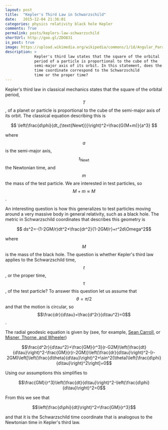 ```yaml
---
layout: post
title:  "Kepler's Third Law in Schwarzschild"
date:   2015-12-04 21:36:01
categories: physics relativity black hole Kepler
comments: True
permalink: posts/keplers-law-schwarzschild
shortUrl: http://goo.gl/ZDO831
is_post: true
image: https://upload.wikimedia.org/wikipedia/commons/1/1d/Angular_Parameters_of_Elliptical_Orbit.png
description: >
             Kepler's third law states that the square of the orbital
             period of a particle is proportional to the cube of the
             semi-major axis of its orbit. In this statement, does the
             time coordinate correspond to the Schwarzschild
             time or the proper time?
---
```

Kepler's third law in classical
mechanics states that the square of the orbital period, $$T$$, of a
planet or particle is proportional to the cube of the semi-major axis
of its orbit. The classical equation describing this is

$$ \left(\frac{d\phi}{dt_{\text{Newt}}}\right)^2=\frac{G(M+m)}{a^3} $$

where $$a$$ is the semi-major axis, $$t_{\text{Newt}}$$ the Newtonian
time, and $$m$$ the mass of the test particle. We are interested in
test particles, so $$M+m\approx M$$.

An interesting question is how this generalizes to test particles
moving around a very massive body in general relativity, such as a
black hole. The metric in Schwarzschild coordinates that describes
this geometry is

$$ ds^2=-(1-2GM/r)dt^2+\frac{dr^2}{1-2GM/r}+r^2d\Omega^2$$

where $$M$$ is the mass of the black hole. The question is whether
Kepler's third law applies to the Schwarzschild time, $$t$$, or the
proper time, $$\tau$$, of the test particle?
To answer this question let us assume that
$$\theta=\pi/2$$ and that the motion is circular, so
$$\frac{dr}{d\tau}=\frac{d^2r}{d\tau^2}=0$$.

The radial geodesic equation is given by (see, for example, [Sean
Carroll][1], or [Misner, Thorne, and Wheeler][2])

$$\frac{d^2r}{d\tau^2}+\frac{GM}{r^3}(r-G2M)\left(\frac{dt}{d\tau}\right)^2-\frac{GM}{r(r-2GM)}\left(\frac{dr}{d\tau}\right)^2-(r-2GM)\left[\left(\frac{d\theta}{d\tau}\right)^2+\sin^2(\theta)\left(\frac{d\phi}{d\tau}\right)^2\right]=0$$

Using our assumptions this simplifies to

$$\frac{GM}{r^3}\left(\frac{dt}{d\tau}\right)^2-\left(\frac{d\phi}{d\tau}\right)^2=0$$

From this we see that

$$\left(\frac{d\phi}{dt}\right)^2=\frac{GM}{r^3}$$

and that it is the Schwarzschild time coordinate that is analogous to
the Newtonian time in Kepler's third law.

[1]: http://www.amazon.com/Spacetime-Geometry-Introduction-General-Relativity/dp/0805387323/ref=sr_1_4?ie=UTF8&qid=1449282794&sr=8-4&keywords=sean+carroll
[2]: http://www.amazon.com/Gravitation-Physics-Charles-W-Misner/dp/0716703440/ref=sr_1_1?ie=UTF8&qid=1449282855&sr=8-1&keywords=misner+thorne+wheeler
